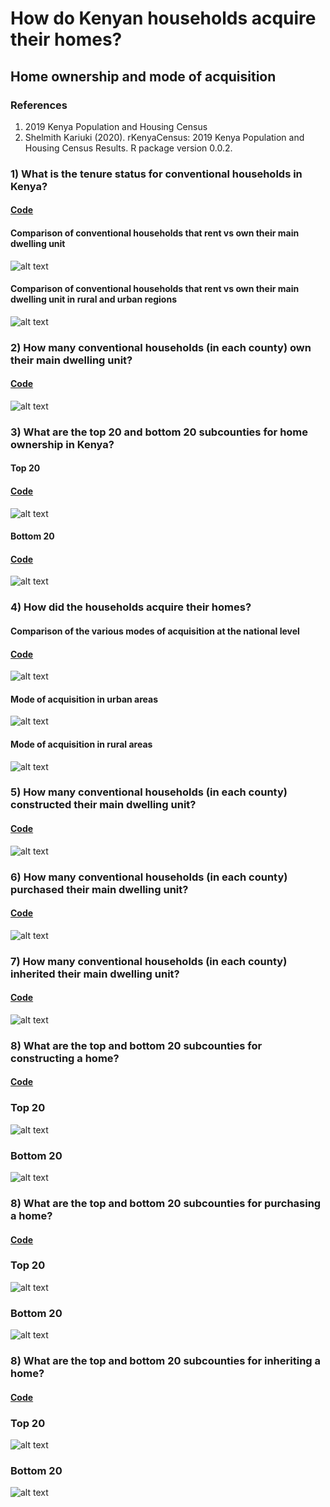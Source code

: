 # How do Kenyan households acquire their homes? 

## Home ownership and mode of acquisition

### References
1) 2019 Kenya Population and Housing Census
2) Shelmith Kariuki (2020). rKenyaCensus: 2019 Kenya Population and Housing Census Results. R package version 0.0.2.

### 1) What is the tenure status for conventional households in Kenya?
#### [Code](https://github.com/wokech/home_trends_kenya/blob/master/R_scripts/home_trends_kenya_national.R)

#### Comparison of conventional households that rent vs own their main dwelling unit
![alt text](https://github.com/wokech/home_trends_kenya/blob/master/images/national/national_pie.png)

#### Comparison of conventional households that rent vs own their main dwelling unit in rural and urban regions
![alt text](https://github.com/wokech/home_trends_kenya/blob/master/images/national/rur_urb_stacked.png)

### 2) How many conventional households (in each county) own their main dwelling unit?

#### [Code](https://github.com/wokech/home_trends_kenya/blob/master/R_scripts/home_trends_kenya_county.R)
![alt text](https://github.com/wokech/home_trends_kenya/blob/master/images/county/all_counties_home_barplot_map.png)

### 3) What are the top 20 and bottom 20 subcounties for home ownership in Kenya?
#### Top 20
#### [Code](https://github.com/wokech/home_trends_kenya/blob/master/R_scripts/home_trends_kenya_subcounty.R)
![alt text](https://github.com/wokech/home_trends_kenya/blob/master/images/subcounty/top_subcounty_home_plot.png)

#### Bottom 20
#### [Code](https://github.com/wokech/home_trends_kenya/blob/master/R_scripts/home_trends_kenya_subcounty.R)
![alt text](https://github.com/wokech/home_trends_kenya/blob/master/images/subcounty/bottom_subcounty_home_plot.png)

### 4) How did the households acquire their homes?
#### Comparison of the various modes of acquisition at the national level
#### [Code](https://github.com/wokech/home_trends_kenya/blob/master/R_scripts/home_trends_kenya_acquisition_national.R)
![alt text](https://github.com/wokech/home_trends_kenya/blob/master/images/acqui_national/treemap_acqui_plot.png)

#### Mode of acquisition in urban areas
![alt text](https://github.com/wokech/home_trends_kenya/blob/master/images/acqui_national/donut_acqui_plot_urb.png)

#### Mode of acquisition in rural areas
![alt text](https://github.com/wokech/home_trends_kenya/blob/master/images/acqui_national/donut_acqui_plot_rur.png)

### 5) How many conventional households (in each county) constructed their main dwelling unit?
#### [Code](https://github.com/wokech/home_trends_kenya/blob/master/R_scripts/home_trends_kenya_acquisition_county_construct.R)
![alt text](https://github.com/wokech/home_trends_kenya/blob/master/images/acqui_county_construct/all_counties_map_barplot_construct.png)

### 6) How many conventional households (in each county) purchased their main dwelling unit?
#### [Code](https://github.com/wokech/home_trends_kenya/blob/master/R_scripts/home_trends_kenya_acquisition_county_purchase.R)
![alt text](https://github.com/wokech/home_trends_kenya/blob/master/images/acqui_county_purchase/all_counties_map_barplot_purchase.png)

### 7) How many conventional households (in each county) inherited their main dwelling unit?
#### [Code](https://github.com/wokech/home_trends_kenya/blob/master/R_scripts/home_trends_kenya_acquisition_county_inherit.R)
![alt text](https://github.com/wokech/home_trends_kenya/blob/master/images/acqui_county_inherited/all_counties_map_barplot_inheritance.png)

### 8) What are the top and bottom 20 subcounties for constructing a home?
#### [Code](https://github.com/wokech/home_trends_kenya/blob/master/R_scripts/home_trends_kenya_acquisition_subcounty_construct.R)
### Top 20
![alt text](https://github.com/wokech/home_trends_kenya/blob/master/images/acqui_subcounty_construct/top_subcounty_home_construct_plot.png)
### Bottom 20
![alt text](https://github.com/wokech/home_trends_kenya/blob/master/images/acqui_subcounty_construct/bottom_subcounty_home_construct_plot.png)

### 8) What are the top and bottom 20 subcounties for purchasing a home?
#### [Code](https://github.com/wokech/home_trends_kenya/blob/master/R_scripts/home_trends_kenya_acquisition_subcounty_purchase.R)
### Top 20
![alt text](https://github.com/wokech/home_trends_kenya/blob/master/images/acqui_subcounty_purchase/top_subcounty_home_purchase_plot.png)
### Bottom 20
![alt text](https://github.com/wokech/home_trends_kenya/blob/master/images/acqui_subcounty_purchase/bottom_subcounty_home_purchase_plot.png)

### 8) What are the top and bottom 20 subcounties for inheriting a home?
#### [Code](https://github.com/wokech/home_trends_kenya/blob/master/R_scripts/home_trends_kenya_acquisition_subcounty_inherit.R)
### Top 20
![alt text](https://github.com/wokech/home_trends_kenya/blob/master/images/acqui_subcounty_inherited/top_subcounty_home_inherit_plot.png)
### Bottom 20
![alt text](https://github.com/wokech/home_trends_kenya/blob/master/images/acqui_subcounty_inherited/bottom_subcounty_home_inherit_plot.png)

